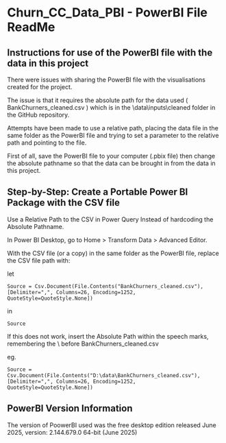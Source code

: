 # Churn_CC_Data_PBI - PowerBI File ReadMe

## Instructions for use of the PowerBI file with the data in this project

There were issues with sharing the PowerBI file with the visualisations created for the project. 

The issue is that it requires the absolute path for the data used ( BankChurners_cleaned.csv ) which is in the \data\inputs\cleaned folder in the GitHub repository.

Attempts have been made to use a relative path, placing the data file in the same folder as the PowerBI file and trying to set a parameter to the relative path and pointing to the file.

First of all, save the PowerBI file to your computer (.pbix file) then change the absolute pathname so that the data can be brought in from the data in this project.

## Step-by-Step: Create a Portable Power BI Package with the CSV file

Use a Relative Path to the CSV in Power Query Instead of hardcoding the Absolute Pathname.

In Power BI Desktop, go to Home > Transform Data > Advanced Editor.

With the CSV file (or a copy) in the same folder as the PowerBI file, replace the CSV file path with:

let

    Source = Csv.Document(File.Contents("BankChurners_cleaned.csv"),[Delimiter=",", Columns=26, Encoding=1252, QuoteStyle=QuoteStyle.None])

in

    Source

If this does not work, insert the Absolute Path within the speech marks, remembering the \ before BankChurners_cleaned.csv

eg. 

    Source = Csv.Document(File.Contents("D:\data\BankChurners_cleaned.csv"),[Delimiter=",", Columns=26, Encoding=1252, QuoteStyle=QuoteStyle.None])


## PowerBI Version Information

The version of PoowerBI used was the free desktop edition released June 2025, version: 2.144.679.0 64-bit (June 2025)